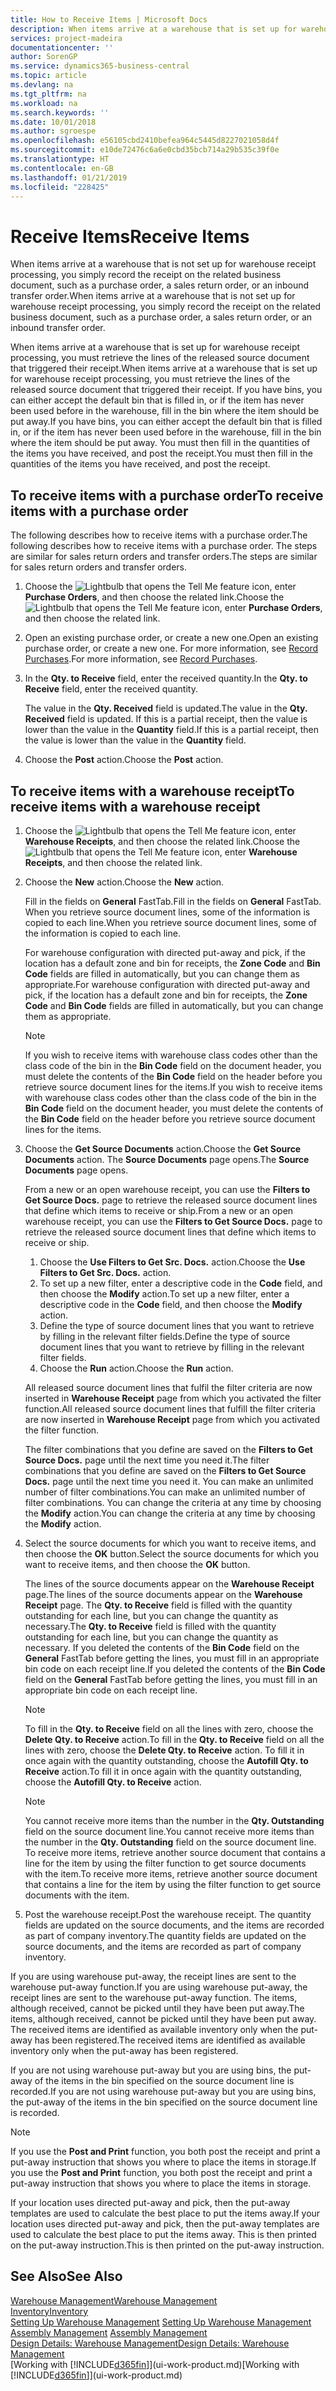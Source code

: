 ```yaml
---
title: How to Receive Items | Microsoft Docs
description: When items arrive at a warehouse that is set up for warehouse receipt processing, you must retrieve the lines of the released source document that triggered their receipt.
services: project-madeira
documentationcenter: ''
author: SorenGP
ms.service: dynamics365-business-central
ms.topic: article
ms.devlang: na
ms.tgt_pltfrm: na
ms.workload: na
ms.search.keywords: ''
ms.date: 10/01/2018
ms.author: sgroespe
ms.openlocfilehash: e56105cbd2410befea964c5445d8227021058d4f
ms.sourcegitcommit: e10de72476c6a6e0cbd35bcb714a29b535c39f0e
ms.translationtype: HT
ms.contentlocale: en-GB
ms.lasthandoff: 01/21/2019
ms.locfileid: "228425"
---
```

# <a name="receive-items"></a><span data-ttu-id="bb15e-103">Receive Items</span><span class="sxs-lookup"><span data-stu-id="bb15e-103">Receive Items</span></span>
<span data-ttu-id="bb15e-104">When items arrive at a warehouse that is not set up for warehouse receipt processing, you simply record the receipt on the related business document, such as a purchase order, a sales return order, or an inbound transfer order.</span><span class="sxs-lookup"><span data-stu-id="bb15e-104">When items arrive at a warehouse that is not set up for warehouse receipt processing, you simply record the receipt on the related business document, such as a purchase order, a sales return order, or an inbound transfer order.</span></span>

<span data-ttu-id="bb15e-105">When items arrive at a warehouse that is set up for warehouse receipt processing, you must retrieve the lines of the released source document that triggered their receipt.</span><span class="sxs-lookup"><span data-stu-id="bb15e-105">When items arrive at a warehouse that is set up for warehouse receipt processing, you must retrieve the lines of the released source document that triggered their receipt.</span></span> <span data-ttu-id="bb15e-106">If you have bins, you can either accept the default bin that is filled in, or if the item has never been used before in the warehouse, fill in the bin where the item should be put away.</span><span class="sxs-lookup"><span data-stu-id="bb15e-106">If you have bins, you can either accept the default bin that is filled in, or if the item has never been used before in the warehouse, fill in the bin where the item should be put away.</span></span> <span data-ttu-id="bb15e-107">You must then fill in the quantities of the items you have received, and post the receipt.</span><span class="sxs-lookup"><span data-stu-id="bb15e-107">You must then fill in the quantities of the items you have received, and post the receipt.</span></span>  

## <a name="to-receive-items-with-a-purchase-order"></a><span data-ttu-id="bb15e-108">To receive items with a purchase order</span><span class="sxs-lookup"><span data-stu-id="bb15e-108">To receive items with a purchase order</span></span>
<span data-ttu-id="bb15e-109">The following describes how to receive items with a purchase order.</span><span class="sxs-lookup"><span data-stu-id="bb15e-109">The following describes how to receive items with a purchase order.</span></span> <span data-ttu-id="bb15e-110">The steps are similar for sales return orders and transfer orders.</span><span class="sxs-lookup"><span data-stu-id="bb15e-110">The steps are similar for sales return orders and transfer orders.</span></span>  
1. <span data-ttu-id="bb15e-111">Choose the ![Lightbulb that opens the Tell Me feature](media/ui-search/search_small.png "Tell me what you want to do") icon, enter **Purchase Orders**, and then choose the related link.</span><span class="sxs-lookup"><span data-stu-id="bb15e-111">Choose the ![Lightbulb that opens the Tell Me feature](media/ui-search/search_small.png "Tell me what you want to do") icon, enter **Purchase Orders**, and then choose the related link.</span></span>
2. <span data-ttu-id="bb15e-112">Open an existing purchase order, or create a new one.</span><span class="sxs-lookup"><span data-stu-id="bb15e-112">Open an existing purchase order, or create a new one.</span></span> <span data-ttu-id="bb15e-113">For more information, see [Record Purchases](purchasing-how-record-purchases.md).</span><span class="sxs-lookup"><span data-stu-id="bb15e-113">For more information, see [Record Purchases](purchasing-how-record-purchases.md).</span></span>
3. <span data-ttu-id="bb15e-114">In the **Qty. to Receive** field, enter the received quantity.</span><span class="sxs-lookup"><span data-stu-id="bb15e-114">In the **Qty. to Receive** field, enter the received quantity.</span></span>

    <span data-ttu-id="bb15e-115">The value in the **Qty. Received** field is updated.</span><span class="sxs-lookup"><span data-stu-id="bb15e-115">The value in the **Qty. Received** field is updated.</span></span> <span data-ttu-id="bb15e-116">If this is a partial receipt, then the value is lower than the value in the **Quantity** field.</span><span class="sxs-lookup"><span data-stu-id="bb15e-116">If this is a partial receipt, then the value is lower than the value in the **Quantity** field.</span></span>
4. <span data-ttu-id="bb15e-117">Choose the **Post** action.</span><span class="sxs-lookup"><span data-stu-id="bb15e-117">Choose the **Post** action.</span></span>

## <a name="to-receive-items-with-a-warehouse-receipt"></a><span data-ttu-id="bb15e-118">To receive items with a warehouse receipt</span><span class="sxs-lookup"><span data-stu-id="bb15e-118">To receive items with a warehouse receipt</span></span>
1.  <span data-ttu-id="bb15e-119">Choose the ![Lightbulb that opens the Tell Me feature](media/ui-search/search_small.png "Tell me what you want to do") icon, enter **Warehouse Receipts**, and then choose the related link.</span><span class="sxs-lookup"><span data-stu-id="bb15e-119">Choose the ![Lightbulb that opens the Tell Me feature](media/ui-search/search_small.png "Tell me what you want to do") icon, enter **Warehouse Receipts**, and then choose the related link.</span></span>  
2.  <span data-ttu-id="bb15e-120">Choose the **New** action.</span><span class="sxs-lookup"><span data-stu-id="bb15e-120">Choose the **New** action.</span></span>  

    <span data-ttu-id="bb15e-121">Fill in the fields on **General** FastTab.</span><span class="sxs-lookup"><span data-stu-id="bb15e-121">Fill in the fields on **General** FastTab.</span></span> <span data-ttu-id="bb15e-122">When you retrieve source document lines, some of the information is copied to each line.</span><span class="sxs-lookup"><span data-stu-id="bb15e-122">When you retrieve source document lines, some of the information is copied to each line.</span></span>  

    <span data-ttu-id="bb15e-123">For warehouse configuration with directed put-away and pick, if the location has a default zone and bin for receipts, the **Zone Code** and **Bin Code** fields are filled in automatically, but you can change them as appropriate.</span><span class="sxs-lookup"><span data-stu-id="bb15e-123">For warehouse configuration with directed put-away and pick, if the location has a default zone and bin for receipts, the **Zone Code** and **Bin Code** fields are filled in automatically, but you can change them as appropriate.</span></span>  

    > [!NOTE]  
    >  <span data-ttu-id="bb15e-124">If you wish to receive items with warehouse class codes other than the class code of the bin in the **Bin Code** field on the document header, you must delete the contents of the **Bin Code** field on the header before you retrieve source document lines for the items.</span><span class="sxs-lookup"><span data-stu-id="bb15e-124">If you wish to receive items with warehouse class codes other than the class code of the bin in the **Bin Code** field on the document header, you must delete the contents of the **Bin Code** field on the header before you retrieve source document lines for the items.</span></span>  
3.  <span data-ttu-id="bb15e-125">Choose the **Get Source Documents** action.</span><span class="sxs-lookup"><span data-stu-id="bb15e-125">Choose the **Get Source Documents** action.</span></span> <span data-ttu-id="bb15e-126">The **Source Documents** page opens.</span><span class="sxs-lookup"><span data-stu-id="bb15e-126">The **Source Documents** page opens.</span></span>

    <span data-ttu-id="bb15e-127">From a new or an open warehouse receipt, you can use the **Filters to Get Source Docs.** page to retrieve the released source document lines that define which items to receive or ship.</span><span class="sxs-lookup"><span data-stu-id="bb15e-127">From a new or an open warehouse receipt, you can use the **Filters to Get Source Docs.** page to retrieve the released source document lines that define which items to receive or ship.</span></span>

    1. <span data-ttu-id="bb15e-128">Choose the **Use Filters to Get Src. Docs.** action.</span><span class="sxs-lookup"><span data-stu-id="bb15e-128">Choose the **Use Filters to Get Src. Docs.** action.</span></span>  
    2. <span data-ttu-id="bb15e-129">To set up a new filter, enter a descriptive code in the **Code** field, and then choose the **Modify** action.</span><span class="sxs-lookup"><span data-stu-id="bb15e-129">To set up a new filter, enter a descriptive code in the **Code** field, and then choose the **Modify** action.</span></span>  
    3. <span data-ttu-id="bb15e-130">Define the type of source document lines that you want to retrieve by filling in the relevant filter fields.</span><span class="sxs-lookup"><span data-stu-id="bb15e-130">Define the type of source document lines that you want to retrieve by filling in the relevant filter fields.</span></span>  
    4. <span data-ttu-id="bb15e-131">Choose the **Run** action.</span><span class="sxs-lookup"><span data-stu-id="bb15e-131">Choose the **Run** action.</span></span>  

    <span data-ttu-id="bb15e-132">All released source document lines that fulfil the filter criteria are now inserted in **Warehouse Receipt** page from which you activated the filter function.</span><span class="sxs-lookup"><span data-stu-id="bb15e-132">All released source document lines that fulfill the filter criteria are now inserted in **Warehouse Receipt** page from which you activated the filter function.</span></span>  

    <span data-ttu-id="bb15e-133">The filter combinations that you define are saved on the **Filters to Get Source Docs.** page until the next time you need it.</span><span class="sxs-lookup"><span data-stu-id="bb15e-133">The filter combinations that you define are saved on the **Filters to Get Source Docs.** page until the next time you need it.</span></span> <span data-ttu-id="bb15e-134">You can make an unlimited number of filter combinations.</span><span class="sxs-lookup"><span data-stu-id="bb15e-134">You can make an unlimited number of filter combinations.</span></span> <span data-ttu-id="bb15e-135">You can change the criteria at any time by choosing the **Modify** action.</span><span class="sxs-lookup"><span data-stu-id="bb15e-135">You can change the criteria at any time by choosing the **Modify** action.</span></span>

4.  <span data-ttu-id="bb15e-136">Select the source documents for which you want to receive items, and then choose the **OK** button.</span><span class="sxs-lookup"><span data-stu-id="bb15e-136">Select the source documents for which you want to receive items, and then choose the **OK** button.</span></span>  

    <span data-ttu-id="bb15e-137">The lines of the source documents appear on the **Warehouse Receipt** page.</span><span class="sxs-lookup"><span data-stu-id="bb15e-137">The lines of the source documents appear on the **Warehouse Receipt** page.</span></span> <span data-ttu-id="bb15e-138">The **Qty. to Receive** field is filled with the quantity outstanding for each line, but you can change the quantity as necessary.</span><span class="sxs-lookup"><span data-stu-id="bb15e-138">The **Qty. to Receive** field is filled with the quantity outstanding for each line, but you can change the quantity as necessary.</span></span> <span data-ttu-id="bb15e-139">If you deleted the contents of the **Bin Code** field on the **General** FastTab before getting the lines, you must fill in an appropriate bin code on each receipt line.</span><span class="sxs-lookup"><span data-stu-id="bb15e-139">If you deleted the contents of the **Bin Code** field on the **General** FastTab before getting the lines, you must fill in an appropriate bin code on each receipt line.</span></span>  

    > [!NOTE]  
    >  <span data-ttu-id="bb15e-140">To fill in the **Qty. to Receive** field on all the lines with zero, choose the **Delete Qty. to Receive** action.</span><span class="sxs-lookup"><span data-stu-id="bb15e-140">To fill in the **Qty. to Receive** field on all the lines with zero, choose the **Delete Qty. to Receive** action.</span></span> <span data-ttu-id="bb15e-141">To fill it in once again with the quantity outstanding, choose the **Autofill Qty. to Receive** action.</span><span class="sxs-lookup"><span data-stu-id="bb15e-141">To fill it in once again with the quantity outstanding, choose the **Autofill Qty. to Receive** action.</span></span>  

    > [!NOTE]  
    >  <span data-ttu-id="bb15e-142">You cannot receive more items than the number in the **Qty. Outstanding** field on the source document line.</span><span class="sxs-lookup"><span data-stu-id="bb15e-142">You cannot receive more items than the number in the **Qty. Outstanding** field on the source document line.</span></span> <span data-ttu-id="bb15e-143">To receive more items, retrieve another source document that contains a line for the item by using the filter function to get source documents with the item.</span><span class="sxs-lookup"><span data-stu-id="bb15e-143">To receive more items, retrieve another source document that contains a line for the item by using the filter function to get source documents with the item.</span></span>  

5.  <span data-ttu-id="bb15e-144">Post the warehouse receipt.</span><span class="sxs-lookup"><span data-stu-id="bb15e-144">Post the warehouse receipt.</span></span> <span data-ttu-id="bb15e-145">The quantity fields are updated on the source documents, and the items are recorded as part of company inventory.</span><span class="sxs-lookup"><span data-stu-id="bb15e-145">The quantity fields are updated on the source documents, and the items are recorded as part of company inventory.</span></span>  

<span data-ttu-id="bb15e-146">If you are using warehouse put-away, the receipt lines are sent to the warehouse put-away function.</span><span class="sxs-lookup"><span data-stu-id="bb15e-146">If you are using warehouse put-away, the receipt lines are sent to the warehouse put-away function.</span></span> <span data-ttu-id="bb15e-147">The items, although received, cannot be picked until they have been put away.</span><span class="sxs-lookup"><span data-stu-id="bb15e-147">The items, although received, cannot be picked until they have been put away.</span></span> <span data-ttu-id="bb15e-148">The received items are identified as available inventory only when the put-away has been registered.</span><span class="sxs-lookup"><span data-stu-id="bb15e-148">The received items are identified as available inventory only when the put-away has been registered.</span></span>  

<span data-ttu-id="bb15e-149">If you are not using warehouse put-away but you are using bins, the put-away of the items in the bin specified on the source document line is recorded.</span><span class="sxs-lookup"><span data-stu-id="bb15e-149">If you are not using warehouse put-away but you are using bins, the put-away of the items in the bin specified on the source document line is recorded.</span></span>  

> [!NOTE]  
>  <span data-ttu-id="bb15e-150">If you use the **Post and Print** function, you both post the receipt and print a put-away instruction that shows you where to place the items in storage.</span><span class="sxs-lookup"><span data-stu-id="bb15e-150">If you use the **Post and Print** function, you both post the receipt and print a put-away instruction that shows you where to place the items in storage.</span></span>  
>   
>  <span data-ttu-id="bb15e-151">If your location uses directed put-away and pick, then the put-away templates are used to calculate the best place to put the items away.</span><span class="sxs-lookup"><span data-stu-id="bb15e-151">If your location uses directed put-away and pick, then the put-away templates are used to calculate the best place to put the items away.</span></span> <span data-ttu-id="bb15e-152">This is then printed on the put-away instruction.</span><span class="sxs-lookup"><span data-stu-id="bb15e-152">This is then printed on the put-away instruction.</span></span>  

## <a name="see-also"></a><span data-ttu-id="bb15e-153">See Also</span><span class="sxs-lookup"><span data-stu-id="bb15e-153">See Also</span></span>  
[<span data-ttu-id="bb15e-154">Warehouse Management</span><span class="sxs-lookup"><span data-stu-id="bb15e-154">Warehouse Management</span></span>](warehouse-manage-warehouse.md)  
[<span data-ttu-id="bb15e-155">Inventory</span><span class="sxs-lookup"><span data-stu-id="bb15e-155">Inventory</span></span>](inventory-manage-inventory.md)  
<span data-ttu-id="bb15e-156">[Setting Up Warehouse Management](warehouse-setup-warehouse.md)   </span><span class="sxs-lookup"><span data-stu-id="bb15e-156">[Setting Up Warehouse Management](warehouse-setup-warehouse.md)   </span></span>  
<span data-ttu-id="bb15e-157">[Assembly Management](assembly-assemble-items.md)  </span><span class="sxs-lookup"><span data-stu-id="bb15e-157">[Assembly Management](assembly-assemble-items.md)  </span></span>  
[<span data-ttu-id="bb15e-158">Design Details: Warehouse Management</span><span class="sxs-lookup"><span data-stu-id="bb15e-158">Design Details: Warehouse Management</span></span>](design-details-warehouse-management.md)  
<span data-ttu-id="bb15e-159">[Working with [!INCLUDE[d365fin](includes/d365fin_md.md)]](ui-work-product.md)</span><span class="sxs-lookup"><span data-stu-id="bb15e-159">[Working with [!INCLUDE[d365fin](includes/d365fin_md.md)]](ui-work-product.md)</span></span>
